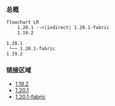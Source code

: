 ### 总概

```mermaid
flowchart LR
    1.20.1 -->|indirect| 1.20.1-fabric
    1.19.2
```

```
1.20.1
 └── 1.20.1-fabric
1.19.2
```

### 链接区域

- [1.19.2](/projects/1.19/assets/modrinth-hextweaks/hextweaks)
- [1.20.1](/projects/1.20/assets/modrinth-hextweaks/hextweaks)
- [1.20.1-fabric](/projects/1.20-fabric/assets/modrinth-hextweaks/hextweaks)